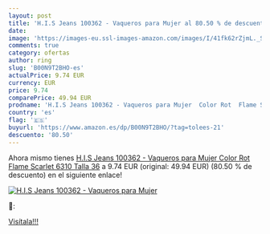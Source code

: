 ```yaml
---
layout: post
title: 'H.I.S Jeans 100362 - Vaqueros para Mujer al 80.50 % de descuento'
date: 
image: 'https://images-eu.ssl-images-amazon.com/images/I/41fk62rZjmL._SL200_.jpg'
comments: true
category: ofertas
author: ring
slug: 'B00N9T2BHO-es'
actualPrice: 9.74 EUR
currency: EUR
price: 9.74
comparePrice: 49.94 EUR
prodname: 'H.I.S Jeans 100362 - Vaqueros para Mujer  Color Rot  Flame Scarlet 6310   Talla 36'
country: 'es'
flag: '🇪🇸'
buyurl: 'https://www.amazon.es/dp/B00N9T2BHO/?tag=tolees-21'
descuento: '80.50'
---
```


Ahora mismo tienes [H.I.S Jeans 100362 - Vaqueros para Mujer  Color Rot  Flame Scarlet 6310   Talla 36](https://www.amazon.es/dp/B00N9T2BHO/?tag=tolees-21) a 9.74 EUR (original: 49.94 EUR) (80.50 %  de descuento) en el siguiente enlace!

[![H.I.S Jeans 100362 - Vaqueros para Mujer](https://images-eu.ssl-images-amazon.com/images/I/41fk62rZjmL._SL200_.jpg)](https://www.amazon.es/dp/B00N9T2BHO/?tag=tolees-21)

🔎:


[Visítala!!!](https://www.amazon.es/dp/B00N9T2BHO/?tag=tolees-21)
